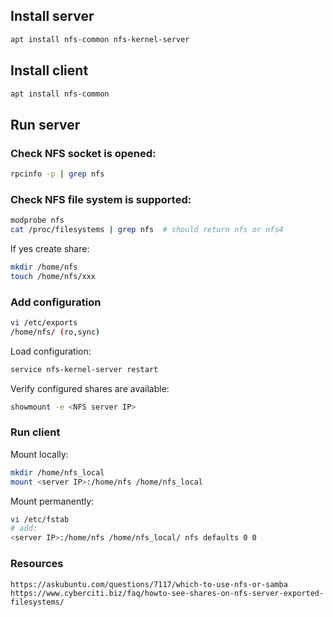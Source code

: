 ## Install server
```bash
apt install nfs-common nfs-kernel-server
```
## Install client
```bash
apt install nfs-common 
```
## Run server
### Check NFS socket is opened:
```bash
rpcinfo -p | grep nfs
```
### Check NFS file system is supported:
```bash
modprobe nfs
cat /proc/filesystems | grep nfs  # should return nfs or nfs4
```
If yes create share:
```bash
mkdir /home/nfs
touch /home/nfs/xxx
```
### Add configuration
```bash
vi /etc/exports
/home/nfs/ (ro,sync)
```
Load configuration:
```bash
service nfs-kernel-server restart
```
Verify configured shares are available:
```bash
showmount -e <NFS server IP>
```
### Run client
Mount locally:
```bash
mkdir /home/nfs_local 
mount <server IP>:/home/nfs /home/nfs_local 
```
Mount permanently:
```bash
vi /etc/fstab
# add:
<server IP>:/home/nfs /home/nfs_local/ nfs defaults 0 0 
```

### Resources
```
https://askubuntu.com/questions/7117/which-to-use-nfs-or-samba
https://www.cyberciti.biz/faq/howto-see-shares-on-nfs-server-exported-filesystems/
```
